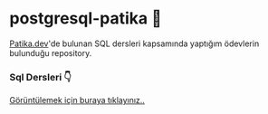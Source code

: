 # postgresql-patika 🐘
[Patika.dev](https://app.patika.dev/)'de bulunan SQL dersleri kapsamında yaptığım ödevlerin bulunduğu repository.

### Sql Dersleri 👇
[Görüntülemek için buraya tıklayınız..](https://app.patika.dev/moduller/sql)
